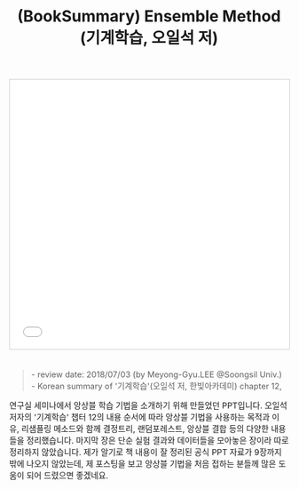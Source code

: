 ﻿---
title: "(BookSummary) Ensemble Method (기계학습, 오일석 저)"
tags: 
  - Book Summary
  - Machine Learning
  - Ensemble
categories:
  - PaperReview
toc: false
comments: 
  provider: "disqus"
  disqus:
    shortname: "https-brstar96-github-io"
use_math: true
header:
  teaser: /assets/Images/book-summary-ensemble-method-2018summermlstudy-1-638.jpg
---
<center>
<iframe src="//www.slideshare.net/slideshow/embed_code/key/lpi663VMPlZncc" width="595" height="485" frameborder="0" marginwidth="0" marginheight="0" scrolling="no" style="border:1px solid #CCC; border-width:1px; margin-bottom:5px; max-width: 100%;" allowfullscreen> </iframe> 
</center><br>

<Blockquote><span style="font-size:11pt">- review date: 2018/07/03 (by Meyong-Gyu.LEE @Soongsil Univ.)<br>- Korean summary of '기계학습'(오일석 저, 한빛아카데미) chapter 12,</span></Blockquote>

<span style="font-size:11pt">
 연구실 세미나에서 앙상블 학습 기법을 소개하기 위해 만들었던 PPT입니다. 오일석 저자의 '기계학습' 챕터 12의 내용 순서에 따라 앙상블 기법을 사용하는 목적과 이유, 리샘플링 메소드와 함께 결정트리, 랜덤포레스트, 앙상블 결합 등의 다양한 내용들을 정리했습니다. 마지막 장은 단순 실험 결과와 데이터들을 모아놓은 장이라 따로 정리하지 않았습니다. 제가 알기로 책 내용이 잘 정리된 공식 PPT 자료가 9장까지밖에 나오지 않았는데, 제 포스팅을 보고 앙상블 기법을 처음 접하는 분들께 많은 도움이 되어 드렸으면 좋겠네요.<br>
